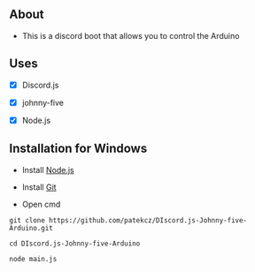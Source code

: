 ## About
- This is a discord boot that allows you to control the Arduino

## Uses
- [x] Discord.js
- [x] johnny-five
- [x] Node.js


## Installation for Windows

-    Install [Node.js](https://nodejs.org/en/)
    
-    Install [Git](https://git-scm.com/downloads)
    
-    Open cmd
    
    git clone https://github.com/patekcz/DIscord.js-Johnny-five-Arduino.git 
    
    cd DIscord.js-Johnny-five-Arduino
    
    node main.js

